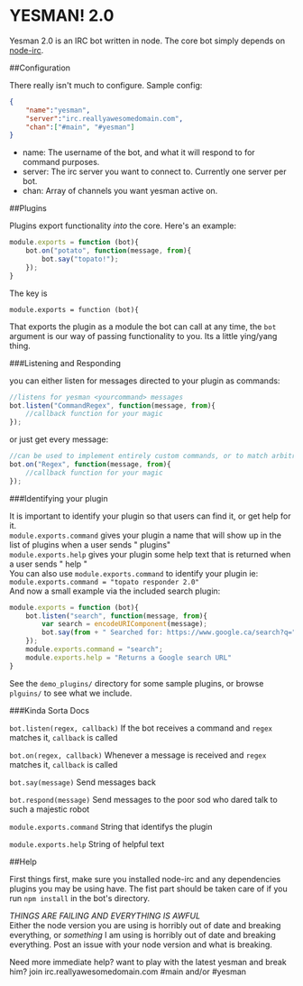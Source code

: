 YESMAN! 2.0
==================

Yesman 2.0 is an IRC bot written in node. The core bot simply depends on [node-irc](https://github.com/martynsmith/node-irc). 

##Configuration

There really isn't much to configure. Sample config:

```json
{
	"name":"yesman",
	"server":"irc.reallyawesomedomain.com",
	"chan":["#main", "#yesman"]
}
```

- name: The username of the bot, and what it will respond to for command purposes.
- server: The irc server you want to connect to. Currently one server per bot.
- chan: Array of channels you want yesman active on.

##Plugins

Plugins export functionality *into* the core. Here's an example:

```JavaScript
module.exports = function (bot){
	bot.on("potato", function(message, from){
		bot.say("topato!");
	});
}
```

The key is

```
module.exports = function (bot){
```

That exports the plugin as a module the bot can call at any time, the `bot` argument is our way of passing functionality to you. Its a little ying/yang thing.

###Listening and Responding

you can either listen for messages directed to your plugin as commands:

```JavaScript
//listens for yesman <yourcommand> messages
bot.listen("CommandRegex", function(message, from){
	//callback function for your magic
});
```

or just get every message:

```JavaScript
//can be used to implement entirely custom commands, or to match arbitrary words in messages
bot.on("Regex", function(message, from){
	//callback function for your magic
});
````

###Identifying your plugin

It is important to identify your plugin so that users can find it, or get help for it.  
`module.exports.command` gives your plugin a name that will show up in the list of plugins when a user sends "<botname> plugins"  
`module.exports.help` gives your plugin some help text that is returned when a user sends "<botname> help <your plugin>"  
You can also use `module.exports.command` to identify your plugin ie: `module.exports.command = "topato responder 2.0"`  
And now a small example via the included search plugin:  
```JavaScript
module.exports = function (bot){
	bot.listen("search", function(message, from){
		var search = encodeURIComponent(message);
		bot.say(from + " Searched for: https://www.google.ca/search?q=" + search);
	});
	module.exports.command = "search";
	module.exports.help = "Returns a Google search URL"
}
```

See the `demo_plugins/` directory for some sample plugins,  or browse `plguins/` to see what we include.

###Kinda Sorta Docs

`bot.listen(regex, callback)` If the bot receives a command and `regex` matches it, `callback` is called

`bot.on(regex, callback)` Whenever a message is received and `regex` matches it, `callback` is called

`bot.say(message)` Send messages back

`bot.respond(message)` Send messages to the poor sod who dared talk to such a majestic robot

`module.exports.command` String that identifys the plugin

`module.exports.help` String of helpful text


##Help

First things first, make sure you installed node-irc and any dependencies plugins you may be using have. The fist part should be taken care of if you run `npm install` in the bot's directory.

*THINGS ARE FAILING AND EVERYTHING IS AWFUL*  
Either the node version you are using is horribly out of date and breaking everything, or *something* I am using is horribly out of date and breaking everything. Post an issue with your node version and what is breaking.

Need more immediate help? want to play with the latest yesman and break him? join irc.reallyawesomedomain.com #main and/or #yesman
